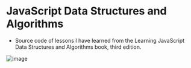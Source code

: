 # JavaScript Data Structures and Algorithms

* Source code of lessons I have learned from the Learning JavaScript Data Structures and Algorithms book, third edition.

![image](https://user-images.githubusercontent.com/103966585/165361662-66dda4f3-6dd5-448d-901f-e9ed53c53d64.png)
